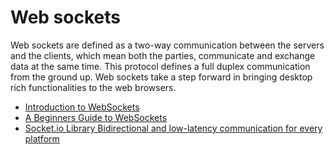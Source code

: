 # Web sockets

Web sockets are defined as a two-way communication between the servers and the clients, which mean both the parties, communicate and exchange data at the same time. This protocol defines a full duplex communication from the ground up. Web sockets take a step forward in bringing desktop rich functionalities to the web browsers.

- [Introduction to WebSockets](https://www.tutorialspoint.com/websockets/index.htm)
- [A Beginners Guide to WebSockets](https://www.youtube.com/watch?v=8ARodQ4Wlf4)
- [Socket.io Library Bidirectional and low-latency communication for every platform](https://socket.io/)
